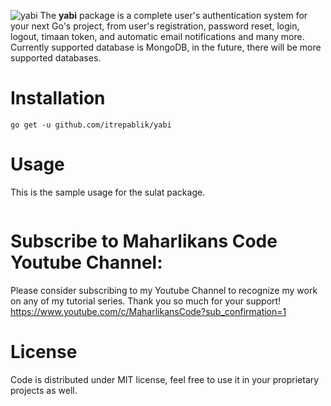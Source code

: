 ![yabi](https://user-images.githubusercontent.com/58651329/82560774-a7c70000-9ba4-11ea-9503-ebf3684b17cd.png)
The **yabi** package is a complete user's authentication system for your next Go's project, from user's registration, password reset, login, logout, timaan token, and automatic email notifications and many more.  Currently supported database is MongoDB, in the future, there will be more supported databases.

# Installation
```
go get -u github.com/itrepablik/yabi
```

# Usage
This is the sample usage for the sulat package.
```

```

# Subscribe to Maharlikans Code Youtube Channel:
Please consider subscribing to my Youtube Channel to recognize my work on any of my tutorial series. Thank you so much for your support!
https://www.youtube.com/c/MaharlikansCode?sub_confirmation=1

# License
Code is distributed under MIT license, feel free to use it in your proprietary projects as well.
